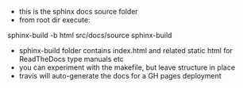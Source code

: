 - this is the sphinx docs source folder
- from root dir execute:

sphinx-build -b html src/docs/source sphinx-build

- sphinx-build folder contains index.html and related static html for ReadTheDocs type manuals etc
- you can experiment with the makefile, but leave structure in place
- travis will auto-generate the docs for a GH pages deployment